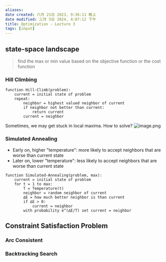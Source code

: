 ```yaml
---
aliases: 
date created: 六月 21日 2023, 9:36:11 晚上
date modified: 三月 5日 2024, 4:07:12 下午
title: Optimization - Lecture 3
tags: [input]
---
```


## state-space landscape
> find the max or min value based on the objective function or the cost function

### Hill Climbing
```
function Hill-Climb(problem):
	current = initial state of problem
	repeat:
		neighbor = highest valued neighbor of current
		if neighbor not better than current:
			return current
		current = neighbor
```

Sometimes, we may get stuck in local maxima. How to solve?
![image.png](https://typora-tes.oss-cn-shanghai.aliyuncs.com/picgo/20230621221029.png)

### Simulated Annealing
- Early on, higher "temperature": more likely to accept neighbors that are worse than current state
- ﻿﻿Later on, lower "temperature": less likely to accept neighbors that are worse than current state

```
function Simulated-Annealing(problem, max):
	current = initial state of problem
	for t = 1 to max:
		T = Temperature(t)
		neighbor = random neighbor of current
		∆E = how much better neighbor is than current
		if ∆E > 0:
			current = neighbor
		with probability e^(∆E/T) set current = neighbor
```

## Constraint Satisfaction Problem
### Arc Consistent

### Backtracking Search
